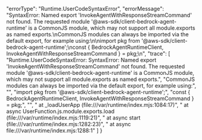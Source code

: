   "errorType": "Runtime.UserCodeSyntaxError",
  "errorMessage": "SyntaxError: Named export 'InvokeAgentWithResponseStreamCommand' not found. The requested module '@aws-sdk/client-bedrock-agent-runtime' is a CommonJS module, which may not support all module.exports as named exports.\nCommonJS modules can always be imported via the default export, for example using:\n\nimport pkg from '@aws-sdk/client-bedrock-agent-runtime';\nconst { BedrockAgentRuntimeClient, InvokeAgentWithResponseStreamCommand } = pkg;\n",
  "trace": [
    "Runtime.UserCodeSyntaxError: SyntaxError: Named export 'InvokeAgentWithResponseStreamCommand' not found. The requested module '@aws-sdk/client-bedrock-agent-runtime' is a CommonJS module, which may not support all module.exports as named exports.",
    "CommonJS modules can always be imported via the default export, for example using:",
    "",
    "import pkg from '@aws-sdk/client-bedrock-agent-runtime';",
    "const { BedrockAgentRuntimeClient, InvokeAgentWithResponseStreamCommand } = pkg;",
    "",
    "    at _loadUserApp (file:///var/runtime/index.mjs:1084:17)",
    "    at async UserFunction.js.module.exports.load (file:///var/runtime/index.mjs:1119:21)",
    "    at async start (file:///var/runtime/index.mjs:1282:23)",
    "    at async file:///var/runtime/index.mjs:1288:1"
  ]
}
